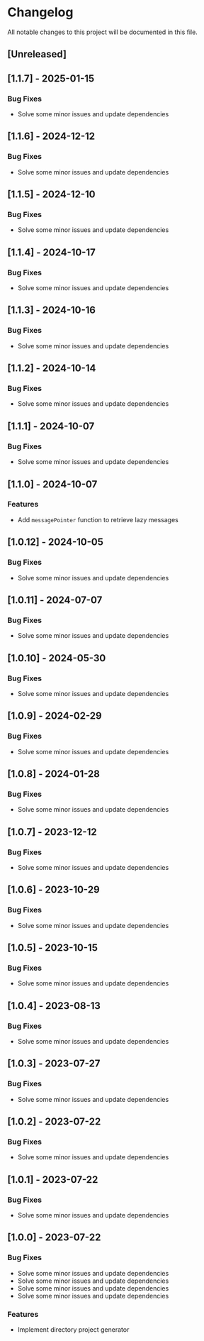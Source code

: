 # Changelog

All notable changes to this project will be documented in this file.

## [Unreleased]
## [1.1.7] - 2025-01-15

### Bug Fixes

- Solve some minor issues and update dependencies

## [1.1.6] - 2024-12-12

### Bug Fixes

- Solve some minor issues and update dependencies

## [1.1.5] - 2024-12-10

### Bug Fixes

- Solve some minor issues and update dependencies

## [1.1.4] - 2024-10-17

### Bug Fixes

- Solve some minor issues and update dependencies

## [1.1.3] - 2024-10-16

### Bug Fixes

- Solve some minor issues and update dependencies

## [1.1.2] - 2024-10-14

### Bug Fixes

- Solve some minor issues and update dependencies

## [1.1.1] - 2024-10-07

### Bug Fixes

- Solve some minor issues and update dependencies

## [1.1.0] - 2024-10-07

### Features

- Add `messagePointer` function to retrieve lazy messages

## [1.0.12] - 2024-10-05

### Bug Fixes

- Solve some minor issues and update dependencies

## [1.0.11] - 2024-07-07

### Bug Fixes

- Solve some minor issues and update dependencies

## [1.0.10] - 2024-05-30

### Bug Fixes

- Solve some minor issues and update dependencies

## [1.0.9] - 2024-02-29

### Bug Fixes

- Solve some minor issues and update dependencies

## [1.0.8] - 2024-01-28

### Bug Fixes

- Solve some minor issues and update dependencies

## [1.0.7] - 2023-12-12

### Bug Fixes

- Solve some minor issues and update dependencies

## [1.0.6] - 2023-10-29

### Bug Fixes

- Solve some minor issues and update dependencies

## [1.0.5] - 2023-10-15

### Bug Fixes

- Solve some minor issues and update dependencies

## [1.0.4] - 2023-08-13

### Bug Fixes

- Solve some minor issues and update dependencies

## [1.0.3] - 2023-07-27

### Bug Fixes

- Solve some minor issues and update dependencies

## [1.0.2] - 2023-07-22

### Bug Fixes

- Solve some minor issues and update dependencies

## [1.0.1] - 2023-07-22

### Bug Fixes

- Solve some minor issues and update dependencies

## [1.0.0] - 2023-07-22

### Bug Fixes

- Solve some minor issues and update dependencies
- Solve some minor issues and update dependencies
- Solve some minor issues and update dependencies
- Solve some minor issues and update dependencies

### Features

- Implement directory project generator

<!-- generated by git-cliff -->

